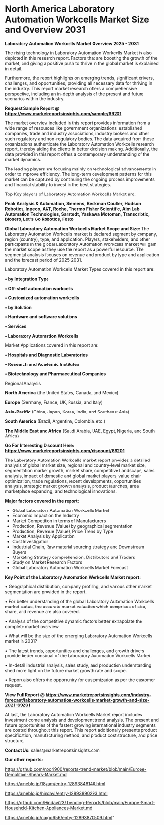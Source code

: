 # North America Laboratory Automation Workcells Market Size and Overview 2031

<Strong> Laboratory Automation Workcells Market Overview 2025 - 2031</strong>

The rising technology in Laboratory Automation Workcells Market is also depicted in this research report. Factors that are boosting the growth of the market, and giving a positive push to thrive in the global market is explained in detail.

Furthermore, the report highlights on emerging trends, significant drivers, challenges, and opportunities, providing all necessary data for thriving in the industry. This report market research offers a comprehensive perspective, including an in-depth analysis of the present and future scenarios within the industry.

<strong>Request Sample Report @ <a href=https://www.marketreportsinsights.com/sample/69201>https://www.marketreportsinsights.com/sample/69201</a></strong>

The market overview included in this report provides information from a wide range of resources like government organizations, established companies, trade and industry associations, industry brokers and other such regulatory and non-regulatory bodies. The data acquired from these organizations authenticate the Laboratory Automation Workcells research report, thereby aiding the clients in better decision making. Additionally, the data provided in this report offers a contemporary understanding of the market dynamics.

The leading players are focusing mainly on technological advancements in order to improve efficiency. The long-term development patterns for this market can be captured by continuing the ongoing process improvements and financial stability to invest in the best strategies.

Top Key players of Laboratory Automation Workcells Market are:

<strong>Peak Analysis & Automation, Siemens, Beckman Coulter, Hudson Robotics, Inpeco, A&T, Roche, Thermo Fisher Scientific, Aim Lab Automation Technologies, Sarstedt, Yaskawa Motoman, Transcriptic, Biosero, Let&#39;s Go Robotics, Festo</strong>

<strong><b>Global Laboratory Automation Workcells Market Scope and Size:</b></strong>
The Laboratory Automation Workcells market is declared segment by company, region (country), type, and application. Players, stakeholders, and other participants in the global Laboratory Automation Workcells market will gain the market scope as they use the report as a powerful resource. The segmental analysis focuses on revenue and product by type and application and the forecast period of 2025-2031.

Laboratory Automation Workcells Market Types covered in this report are:

<strong>• by Integration Type

• Off-shelf automation workcells

• Customized automation workcells

• by Solution

• Hardware and software solutions

• Services

• Laboratory Automation Workcells</strong>

Market Applications covered in this report are:

<strong>• Hospitals and Diagnostic Laboratories

• Research and Academic Institutes

• Biotechnology and Pharmaceutical Companies</strong> 

Regional Analysis

<strong>North America</strong> (the United States, Canada, and Mexico)

<strong>Europe</strong> (Germany, France, UK, Russia, and Italy)

<strong>Asia-Pacific</strong> (China, Japan, Korea, India, and Southeast Asia)

<strong>South America</strong> (Brazil, Argentina, Colombia, etc.)

<strong>The Middle East and Africa</strong> (Saudi Arabia, UAE, Egypt, Nigeria, and South Africa)

<strong>Go For Interesting Discount Here: <a href=https://www.marketreportsinsights.com/discount/69201>https://www.marketreportsinsights.com/discount/69201</a></strong>

The Laboratory Automation Workcells market report provides a detailed analysis of global market size, regional and country-level market size, segmentation market growth, market share, competitive Landscape, sales analysis, impact of domestic and global market players, value chain optimization, trade regulations, recent developments, opportunities analysis, strategic market growth analysis, product launches, area marketplace expanding, and technological innovations.

<strong><b>Major factors covered in the report:</b></strong>
<ul>
  <li>Global Laboratory Automation Workcells Market </li>
  <li>Economic Impact on the Industry</li>
  <li>Market Competition in terms of Manufacturers</li>
  <li>Production, Revenue (Value) by geographical segmentation</li>
  <li>Production, Revenue (Value), Price Trend by Type</li>
  <li>Market Analysis by Application</li>
  <li>Cost Investigation</li>
  <li>Industrial Chain, Raw material sourcing strategy and Downstream Buyers</li>
  <li>Marketing Strategy comprehension, Distributors and Traders</li>
  <li>Study on Market Research Factors</li>
  <li>Global Laboratory Automation Workcells Market Forecast</li>
</ul>

<strong><b>Key Point of the Laboratory Automation Workcells Market report:</b></strong>

• Geographical distribution, company profiling, and various other market segmentation are provided in the report.

• For better understanding of the global Laboratory Automation Workcells market status, the accurate market valuation which comprises of size, share, and revenue are also covered.

• Analysis of the competitive dynamic factors better extrapolate the complete market overview

• What will be the size of the emerging Laboratory Automation Workcells market in 2031?

• The latest trends, opportunities and challenges, and growth drivers provide better construal of the Laboratory Automation Workcells Market.

• In-detail industrial analysis, sales study, and production understanding shed more light on the future market growth rate and scope.

• Report also offers the opportunity for customization as per the customer request.

<strong><b>View Full Report @ <a href=https://www.marketreportsinsights.com/industry-forecast/laboratory-automation-workcells-market-growth-and-size-2021-69201>https://www.marketreportsinsights.com/industry-forecast/laboratory-automation-workcells-market-growth-and-size-2021-69201</a></b></strong>


At last, the Laboratory Automation Workcells Market report includes investment come analysis and development trend analysis. The present and future opportunities of the fastest growing international industry segments are coated throughout this report. This report additionally presents product specification, manufacturing method, and product cost structure, and price structure.

<strong>Contact Us:</strong>
sales@marketreportsinsights.com

<strong>Our other reports:</strong>

<a href=https://github.com/noori900/reports-trend-market/blob/main/Europe-Demolition-Shears-Market.md>https://github.com/noori900/reports-trend-market/blob/main/Europe-Demolition-Shears-Market.md</a>

<a href=https://ameblo.jp/18yam/entry-12893846140.html>https://ameblo.jp/18yam/entry-12893846140.html</a>

<a href=https://ameblo.jp/hindavi/entry-12893890293.html>https://ameblo.jp/hindavi/entry-12893890293.html</a>

<a href=https://github.com/Hindavi23/Trending-Reports/blob/main/Europe-Smart-Household-Kitchen-Appliances-Market.md>https://github.com/Hindavi23/Trending-Reports/blob/main/Europe-Smart-Household-Kitchen-Appliances-Market.md</a>

<a href=https://ameblo.jp/cargo656/entry-12893870509.html>https://ameblo.jp/cargo656/entry-12893870509.html</a>"
